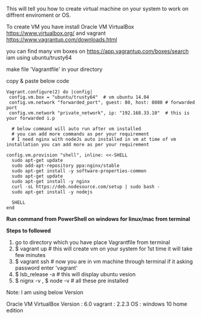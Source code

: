 This will tell you how to create virtual machine on your system to work on diffrent enviroment or OS.

To create VM you have install Oracle VM VirtualBox https://www.virtualbox.org/ and vagrant https://www.vagrantup.com/downloads.html

you can find many vm boxes on https://app.vagrantup.com/boxes/search iam using ubuntu/trusty64

make file 'Vagrantfile' in your directory

copy & paste below code

        
    Vagrant.configure(2) do |config|  
     config.vm.box = "ubuntu/trusty64"  # vm ubuntu 14.04 
     config.vm.network "forwarded_port", guest: 80, host: 8080 # forwarded port 
     config.vm.network "private_network", ip: "192.168.33.10"  # this is your forwarded i.p 
     
      # below command will auto run after vm installed 
      # you can add more commands as per your requirement 
      # I need nginx with nodeJs auto installed in vm at time of vm installation you can add more as per your requirement
    
    config.vm.provision "shell", inline: <<-SHELL
      sudo apt-get update
      sudo add-apt-repository ppa:nginx/stable
      sudo apt-get install -y software-properties-common
      sudo apt-get update
      sudo apt-get install -y nginx
      curl -sL https://deb.nodesource.com/setup | sudo bash -
      sudo apt-get install -y nodejs
   
      SHELL
    end 
 



<b>Run command from PowerShell on windows for linux/mac from terminal</b>

<strong>Steps to followed</strong>

1. go to directory which you have place Vagrantfile from terminal
2. $ vagrant up  # this will create vm on your system for 1st time it will take few minutes
3. $ vagrant ssh # now you are in vm machine through terminal if it asking password enter 'vagrant'
4. $ lsb_release -a # this will display ubuntu vesion 
5. $ nignx -v , $ node -v  # all these pre installed  


Note: I am using below Version 

Oracle VM VirtualBox Version : 6.0
vagrant : 2.2.3
OS : windows 10 home edition 








